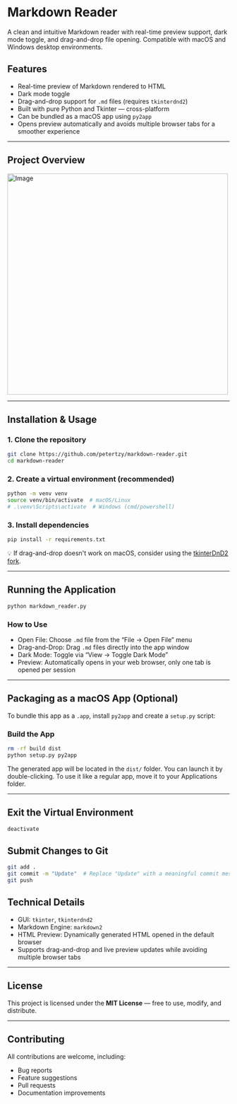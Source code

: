 # Markdown Reader

A clean and intuitive Markdown reader with real-time preview support, dark mode toggle, and drag-and-drop file opening. Compatible with macOS and Windows desktop environments.

## Features

* Real-time preview of Markdown rendered to HTML
* Dark mode toggle
* Drag-and-drop support for `.md` files (requires `tkinterdnd2`)
* Built with pure Python and Tkinter — cross-platform
* Can be bundled as a macOS app using `py2app`
* Opens preview automatically and avoids multiple browser tabs for a smoother experience

---

## Project Overview

<img width="500" alt="Image" src="https://github.com/user-attachments/assets/3fe24aea-7018-43b0-873a-5938753db174" />

---

## Installation & Usage

### 1. Clone the repository

```bash
git clone https://github.com/petertzy/markdown-reader.git
cd markdown-reader
```

### 2. Create a virtual environment (recommended)

```bash
python -m venv venv
source venv/bin/activate  # macOS/Linux
# .\venv\Scripts\activate  # Windows (cmd/powershell)
```

### 3. Install dependencies

```bash
pip install -r requirements.txt
```

💡 If drag-and-drop doesn't work on macOS, consider using the [tkinterDnD2 fork](https://github.com/pmgagne/tkinterDnD2).

---

## Running the Application

```bash
python markdown_reader.py
```

### How to Use

* Open File: Choose `.md` file from the “File → Open File” menu
* Drag-and-Drop: Drag `.md` files directly into the app window
* Dark Mode: Toggle via “View → Toggle Dark Mode”
* Preview: Automatically opens in your web browser, only one tab is opened per session

---

## Packaging as a macOS App (Optional)

To bundle this app as a `.app`, install `py2app` and create a `setup.py` script:

### Build the App

```bash
rm -rf build dist
python setup.py py2app
```

The generated app will be located in the `dist/` folder. You can launch it by double-clicking. To use it like a regular app, move it to your Applications folder.

---

## Exit the Virtual Environment
```bash
deactivate
```

## Submit Changes to Git
```bash
git add .
git commit -m "Update"  # Replace "Update" with a meaningful commit message
git push
```

## Technical Details

* GUI: `tkinter`, `tkinterdnd2`
* Markdown Engine: `markdown2`
* HTML Preview: Dynamically generated HTML opened in the default browser
* Supports drag-and-drop and live preview updates while avoiding multiple browser tabs

---

## License

This project is licensed under the **MIT License** — free to use, modify, and distribute.

---

## Contributing

All contributions are welcome, including:

* Bug reports
* Feature suggestions
* Pull requests
* Documentation improvements
